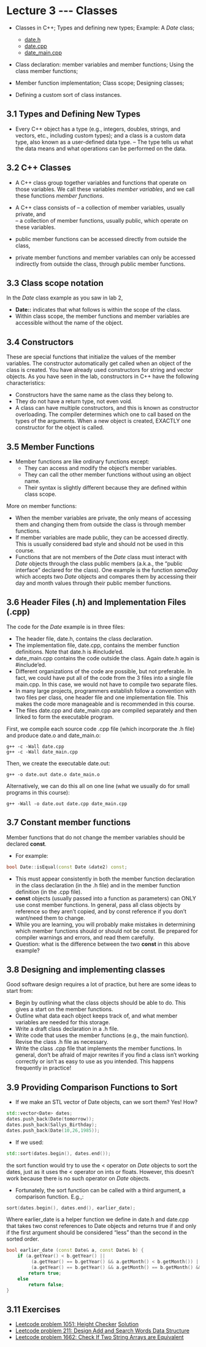 # Lecture 3 --- Classes

- Classes in C++; Types and defining new types; Example: A *Date* class;
  - [date.h](./date.h)
  - [date.cpp](./date.cpp)
  - [date_main.cpp](./date_main.cpp)

- Class declaration: member variables and member functions; Using the class member functions;
- Member function implementation; Class scope; Designing classes;
- Defining a custom sort of class instances.

## 3.1 Types and Defining New Types	

- Every C++ object has a type (e.g., integers, doubles, strings, and vectors, etc., including custom types); and a class is a custom data type, also known as a user-defined data type.
– The type tells us what the data means and what operations can be performed on the data.

## 3.2 C++ Classes

- A C++ class group together variables and functions that operate on those variables. We call these variables *member variables*, and we call these functions *member functions*.

- A C++ class consists of
  – a collection of member variables, usually private, and  
  – a collection of member functions, usually public, which operate on these variables.

- public member functions can be accessed directly from outside the class,
- private member functions and member variables can only be accessed indirectly from outside the class, through public member functions.

## 3.3 Class scope notation

In the *Date* class example as you saw in lab 2,

- **Date::** indicates that what follows is within the scope of the class.
- Within class scope, the member functions and member variables are accessible without the name of the object.

## 3.4 Constructors

These are special functions that initialize the values of the member variables. The constructor automatically get called when an object of the class is created. You have already used constructors for string and vector objects. As you have seen in the lab, constructors in C++ have the following characteristics:

- Constructors have the same name as the class they belong to.
- They do not have a return type, not even void.
- A class can have multiple constructors, and this is known as constructor overloading. The compiler determines which one to call based on the types of the arguments. When a new object is created, EXACTLY one constructor for the object is called.

## 3.5 Member Functions

- Member functions are like ordinary functions except:
  - They can access and modify the object’s member variables.
  - They can call the other member functions without using an object name.
  - Their syntax is slightly different because they are defined within class scope.

More on member functions:

- When the member variables are private, the only means of accessing them and changing them from outside the class is through member functions.
- If member variables are made public, they can be accessed directly. This is usually considered bad style and should not be used in this course.
- Functions that are not members of the *Date* class must interact with *Date* objects through the class public members (a.k.a., the “public interface” declared for the class). One example is the function *sameDay* which accepts two *Date* objects and compares them by accessing their day and month values through their public member functions.

## 3.6 Header Files (.h) and Implementation Files (.cpp)

The code for the *Date* example is in three files:
 - The header file, date.h, contains the class declaration.
 - The implementation file, date.cpp, contains the member function definitions. Note that date.h is #include’ed.
 - date_main.cpp contains the code outside the class. Again date.h again is #include’ed.
 - Different organizations of the code are possible, but not preferable. In fact, we could have put all of the code
from the 3 files into a single file main.cpp. In this case, we would not have to compile two separate files.
 - In many large projects, programmers establish follow a convention with two files per class, one header file and
one implementation file. This makes the code more manageable and is recommended in this course.
 - The files date.cpp and date_main.cpp are compiled separately and then linked to form the executable program.

First, we compile each source code .cpp file (which incorporate the .h file) and produce date.o and date_main.o:
```console
g++ -c -Wall date.cpp
g++ -c -Wall date_main.cpp
```
Then, we create the executable date.out:
```console
g++ -o date.out date.o date_main.o
```

Alternatively, we can do this all on one line (what we usually do for small programs in this course):

```console
g++ -Wall -o date.out date.cpp date_main.cpp
```

## 3.7 Constant member functions	

Member functions that do not change the member variables should be declared **const**.

- For example:
```cpp
bool Date::isEqual(const Date &date2) const;
```
- This must appear consistently in both the member function declaration in the class declaration (in the .h file)
and in the member function definition (in the .cpp file).
- **const** objects (usually passed into a function as parameters) can ONLY use const member functions. In general, pass all class objects by reference so
they aren’t copied, and by const reference if you don’t want/need them to change.
- While you are learning, you will probably make mistakes in determining which member functions should or should not be const. Be prepared for compiler warnings and errors, and read them carefully.
- Question: what is the difference between the two **const** in this above example?

## 3.8 Designing and implementing classes

Good software design requires a lot of practice, but here are some ideas to start from:
- Begin by outlining what the class objects should be able to do. This gives a start on the member functions.
- Outline what data each object keeps track of, and what member variables are needed for this storage.
- Write a draft class declaration in a .h file.
- Write code that uses the member functions (e.g., the main function). Revise the class .h file as necessary.
- Write the class .cpp file that implements the member functions.
In general, don’t be afraid of major rewrites if you find a class isn’t working correctly or isn’t as easy to use as you
intended. This happens frequently in practice!

## 3.9 Providing Comparison Functions to Sort

- If we make an STL vector of Date objects, can we sort them? Yes! How?

```cpp
std::vector<Date> dates;
dates.push_back(Date(tomorrow));
dates.push_back(Sallys_Birthday);
dates.push_back(Date(10,26,1985));
```

- If we used:

```cpp
std::sort(dates.begin(), dates.end());
```

the sort function would try to use the &lt; operator on *Date* objects to sort the dates, just as it uses the &lt; operator on ints or floats. However, this doesn’t work because there is no such operator on *Date* objects.
- Fortunately, the sort function can be called with a third argument, a comparison function. E.g.,:
```cpp
sort(dates.begin(), dates.end(), earlier_date);
```

Where earlier_date is a helper function we define in date.h and date.cpp that takes two const references to Date objects and returns true if and only if the first argument should be considered “less” than the second in the sorted order.
```cpp
bool earlier_date (const Date& a, const Date& b) {
    if (a.getYear() < b.getYear() || 
         (a.getYear() == b.getYear() && a.getMonth() < b.getMonth()) || 
         (a.getYear() == b.getYear() && a.getMonth() == b.getMonth() && a.getDay() < b.getDay()))
        return true;
    else
        return false;
}
```

## 3.11 Exercises

- [Leetcode problem 1051: Height Checker](https://leetcode.com/problems/height-checker/) [Solution](../../leetcode/p1051_heightchecker.cpp)
- [Leetcode problem 211: Design Add and Search Words Data Structure](https://leetcode.com/problems/design-add-and-search-words-data-structure/)
- [Leetcode problem 1662: Check If Two String Arrays are Equivalent](https://leetcode.com/problems/check-if-two-string-arrays-are-equivalent/)
